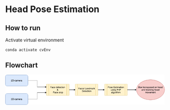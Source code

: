 # Head Pose Estimation 
## How to run
Activate virtual environment
```
conda activate cvEnv
```

## Flowchart
<p align="center">
  <img width="800" src="https://github.com/bmaelum/Intention-Classification/blob/master/HeadPoseEstimation/images/HeadPoseEstimation.png">
</p>
